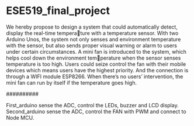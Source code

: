 # ESE519_final_project
We hereby propose to design a system that could automatically detect, display the real-time temperature with a temperature sensor. With two Arduino Unos, the system not only senses and environment
temperature with the sensor, but also sends proper visual warning or alarm to users under certain
circumstances. A mini fan is introduced to the system, which helps cool down the environment temperature when the sensor senses temperature is too high. Users could seize control the fan with their
mobile devices which means users have the highest priority. And the connection is through a WIFI
module ESP8266. When there’s no users’ intervention, the mini fan can run by itself if the temperature
goes high.

##########

First_arduino sense the ADC, control the LEDs, buzzer and LCD display.
Second_arduino sense the ADC, control the FAN with PWM and connect to Node MCU.
